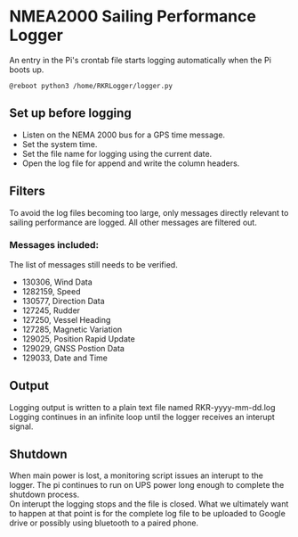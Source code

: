 # NMEA2000 Sailing Performance Logger
An entry in the Pi's crontab file starts logging automatically when the Pi boots up.
```
@reboot python3 /home/RKRLogger/logger.py
```

## Set up before logging
* Listen on the NEMA 2000 bus for a GPS time message.
* Set the system time.
* Set the file name for logging using the current date.
* Open the log file for append and write the column headers.

## Filters
To avoid the log files becoming too large, only messages directly relevant to sailing performance are logged.  All other messages are filtered out.

### Messages included:
The list of messages still needs to be verified.
* 130306, Wind Data
* 1282159, Speed
* 130577, Direction Data
* 127245, Rudder
* 127250, Vessel Heading
* 127285, Magnetic Variation
* 129025, Position Rapid Update
* 129029, GNSS Postion Data
* 129033, Date and Time

## Output
Logging output is written to a plain text file named RKR-yyyy-mm-dd.log
Logging continues in an infinite loop until the logger receives an interupt signal.

## Shutdown
When main power is lost, a monitoring script issues an interupt to the logger.  The pi continues to run on UPS power long enough to complete the shutdown process.<br>
On interupt the logging stops and the file is closed.  What we ultimately want to happen at that point is for the complete log file to be uploaded to Google drive or possibly using bluetooth to a paired phone.
